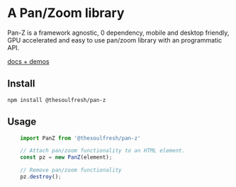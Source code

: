 
# A Pan/Zoom library

Pan-Z is a framework agnostic, 0 dependency, mobile and desktop friendly, GPU accelerated and easy to use
pan/zoom library with an programmatic API.

[docs + demos](https://soulfresh.github.io/pan-z/?path=/docs/pan-z--pan-z)

## Install


    npm install @thesoulfresh/pan-z


## Usage


```js
    import PanZ from '@thesoulfresh/pan-z'

    // Attach pan/zoom functionality to an HTML element.
    const pz = new PanZ(element);

    // Remove pan/zoom functionality
    pz.destroy();
```
